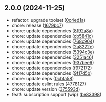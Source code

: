 

## 2.0.0 (2024-11-25)

* refactor: upgrade toolset ([0c4ed1a](https://github.com/PlusAuth/plusauth-rest-js/commit/0c4ed1a))
* chore: release ([1679bc7](https://github.com/PlusAuth/plusauth-rest-js/commit/1679bc7))
* chore: update dependencies ([8f92a8a](https://github.com/PlusAuth/plusauth-rest-js/commit/8f92a8a))
* chore: update dependencies ([cb5841c](https://github.com/PlusAuth/plusauth-rest-js/commit/cb5841c))
* chore: update dependencies ([768c904](https://github.com/PlusAuth/plusauth-rest-js/commit/768c904))
* chore: update dependencies ([2a8222e](https://github.com/PlusAuth/plusauth-rest-js/commit/2a8222e))
* chore: update dependencies ([5394c3e](https://github.com/PlusAuth/plusauth-rest-js/commit/5394c3e))
* chore: update dependencies ([3251a46](https://github.com/PlusAuth/plusauth-rest-js/commit/3251a46))
* chore: update dependencies ([937bee6](https://github.com/PlusAuth/plusauth-rest-js/commit/937bee6))
* chore: update dependencies ([f972172](https://github.com/PlusAuth/plusauth-rest-js/commit/f972172))
* chore: update dependencies ([9f17d5b](https://github.com/PlusAuth/plusauth-rest-js/commit/9f17d5b))
* chore: update deps ([0cbfa58](https://github.com/PlusAuth/plusauth-rest-js/commit/0cbfa58))
* chore: update eslint rules ([4778127](https://github.com/PlusAuth/plusauth-rest-js/commit/4778127))
* chore: update version ([375593d](https://github.com/PlusAuth/plusauth-rest-js/commit/375593d))
* feat!: subscription support (wip) ([be83398](https://github.com/PlusAuth/plusauth-rest-js/commit/be83398))
